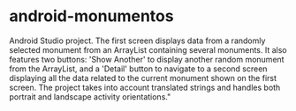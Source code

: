 # android-monumentos
Android Studio project. The first screen displays data from a randomly selected monument from an ArrayList containing several monuments. 
It also features two buttons: 'Show Another' to display another random monument from the ArrayList, and a 'Detail' button to navigate
to a second screen displaying all the data related to the current monument shown on the first screen. 
The project takes into account translated strings and handles both portrait and landscape activity orientations."
